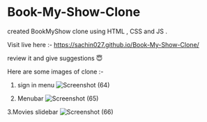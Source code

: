 # Book-My-Show-Clone
created BookMyShow clone using HTML , CSS and JS . 

Visit live here :- https://sachin027.github.io/Book-My-Show-Clone/

review it and give suggestions :innocent:

Here are some images of clone :- 

1. sign in menu
![Screenshot (64)](https://user-images.githubusercontent.com/114856060/228812177-dddc7cb8-315b-4cb5-9753-650aeb175556.png)

2. Menubar
![Screenshot (65)](https://user-images.githubusercontent.com/114856060/228812518-b637ecb2-2b44-47d9-82f2-355c589f09df.png)

3.Movies slidebar
![Screenshot (66)](https://user-images.githubusercontent.com/114856060/228812573-72675242-af51-4242-8c67-d673957cfa0d.png)

